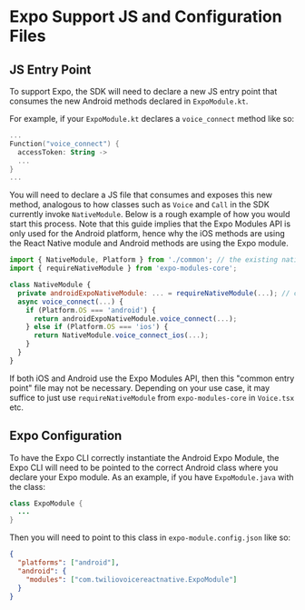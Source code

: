 # Expo Support JS and Configuration Files

## JS Entry Point

To support Expo, the SDK will need to declare a new JS entry point that consumes the new Android methods declared in `ExpoModule.kt`.

For example, if your `ExpoModule.kt` declares a `voice_connect` method like so:

```kotlin
...
Function("voice_connect") {
  accessToken: String ->
  ...
}
...
```

You will need to declare a JS file that consumes and exposes this new method, analogous to how classes such as `Voice` and `Call` in the SDK currently invoke `NativeModule`. Below is a rough example of how you would start this process. Note that this guide implies that the Expo Modules API is only used for the Android platform, hence why the iOS methods are using the React Native module and Android methods are using the Expo module.

```javascript
import { NativeModule, Platform } from './common'; // the existing native wrappers in the JS layer of the SDK
import { requireNativeModule } from 'expo-modules-core';

class NativeModule {
  private androidExpoNativeModule: ... = requireNativeModule(...); // create a type and use the proper string for your configuration
  async voice_connect(...) {
    if (Platform.OS === 'android') {
      return androidExpoNativeModule.voice_connect(...);
    } else if (Platform.OS === 'ios') {
      return NativeModule.voice_connect_ios(...);
    }
  }
}
```

If both iOS and Android use the Expo Modules API, then this "common entry point" file may not be necessary. Depending on your use case, it may suffice to just use `requireNativeModule` from `expo-modules-core` in `Voice.tsx` etc.

## Expo Configuration

To have the Expo CLI correctly instantiate the Android Expo Module, the Expo CLI will need to be pointed to the correct Android class where you declare your Expo module. As an example, if you have `ExpoModule.java` with the class:

```java
class ExpoModule {
  ...
}
```

Then you will need to point to this class in `expo-module.config.json` like so:

```json
{
  "platforms": ["android"],
  "android": {
    "modules": ["com.twiliovoicereactnative.ExpoModule"]
  }
}
```
